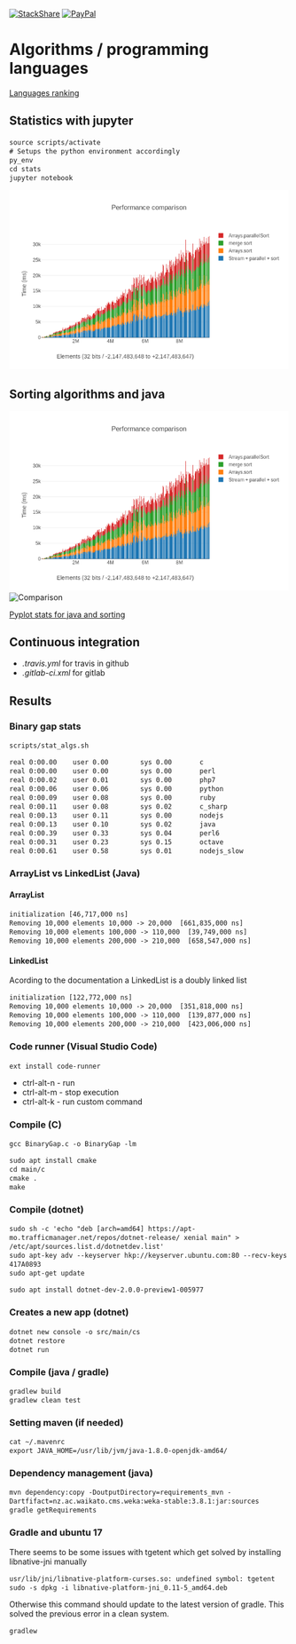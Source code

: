 [![StackShare](https://img.shields.io/badge/tech-stack-0690fa.svg?style=flat)](https://stackshare.io/graphai/graphai) [![PayPal](https://img.shields.io/badge/PayPal-Donate%20a%20beer-blue.svg)](https://paypal.me/martibayoalemany)

# Algorithms / programming languages

[Languages ranking](http://spectrum.ieee.org/static/interactive-the-top-programming-languages-2017)

## Statistics with jupyter

```
source scripts/activate
# Setups the python environment accordingly
py_env 
cd stats
jupyter notebook

```
![sort comparison](stats/figures/sort_comparison.png)

## Sorting algorithms and java
![Comparison](stats/figures/sort_comparison.png)
![Comparison](https://plot.ly/~martibayoalemany/298.embed)

[Pyplot stats for java and sorting](stats/Java_sorting.md)

## Continuous integration
* *.travis.yml* for travis in github
* *.gitlab-ci.xml* for gitlab

## Results

### Binary gap stats 
```
scripts/stat_algs.sh
```

```
real 0:00.00    user 0.00        sys 0.00       c
real 0:00.00    user 0.00        sys 0.00       perl
real 0:00.02    user 0.01        sys 0.00       php7
real 0:00.06    user 0.06        sys 0.00       python
real 0:00.09    user 0.08        sys 0.00       ruby
real 0:00.11    user 0.08        sys 0.02       c_sharp
real 0:00.13    user 0.11        sys 0.00       nodejs
real 0:00.13    user 0.10        sys 0.02       java
real 0:00.39    user 0.33        sys 0.04       perl6
real 0:00.31    user 0.23        sys 0.15       octave
real 0:00.61    user 0.58        sys 0.01       nodejs_slow
```


### ArrayList vs LinkedList (Java)
####  ArrayList
```
initialization [46,717,000 ns]
Removing 10,000 elements 10,000 -> 20,000  [661,835,000 ns]
Removing 10,000 elements 100,000 -> 110,000  [39,749,000 ns]
Removing 10,000 elements 200,000 -> 210,000  [658,547,000 ns]
```

#### LinkedList
Acording to the documentation a LinkedList is a doubly linked list

```
initialization [122,772,000 ns]
Removing 10,000 elements 10,000 -> 20,000  [351,818,000 ns]
Removing 10,000 elements 100,000 -> 110,000  [139,877,000 ns]
Removing 10,000 elements 200,000 -> 210,000  [423,006,000 ns]
```

### Code runner (Visual Studio Code)
```
ext install code-runner
```
* ctrl-alt-n - run 
* ctrl-alt-m - stop execution 
* ctrl-alt-k - run custom command 


### Compile  (C)
```
gcc BinaryGap.c -o BinaryGap -lm
```

```
sudo apt install cmake
cd main/c
cmake .
make
```

### Compile (dotnet)
```
sudo sh -c 'echo "deb [arch=amd64] https://apt-mo.trafficmanager.net/repos/dotnet-release/ xenial main" > /etc/apt/sources.list.d/dotnetdev.list'
sudo apt-key adv --keyserver hkp://keyserver.ubuntu.com:80 --recv-keys 417A0893
sudo apt-get update
```
```
sudo apt install dotnet-dev-2.0.0-preview1-005977
```

### Creates a new app (dotnet)
```
dotnet new console -o src/main/cs
dotnet restore
dotnet run
```

### Compile (java / gradle)
```
gradlew build
gradlew clean test
```

### Setting maven (if needed)
```
cat ~/.mavenrc
export JAVA_HOME=/usr/lib/jvm/java-1.8.0-openjdk-amd64/
```

### Dependency management (java)
```
mvn dependency:copy -DoutputDirectory=requirements_mvn -Dartfifact=nz.ac.waikato.cms.weka:weka-stable:3.8.1:jar:sources
gradle getRequirements
```

### Gradle and ubuntu 17
There seems to be some issues with tgetent which get solved by installing libnative-jni manually
```
usr/lib/jni/libnative-platform-curses.so: undefined symbol: tgetent
sudo -s dpkg -i libnative-platform-jni_0.11-5_amd64.deb
```

Otherwise this command should update to the latest version of gradle. This solved the previous error in a clean system.
```
gradlew
```

